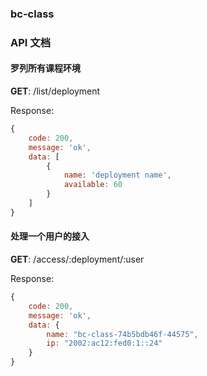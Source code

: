 ### bc-class

### API 文档

#### 罗列所有课程环境
**GET**:    /list/deployment

Response: 
```js
{
    code: 200,
    message: 'ok',
    data: [
        {
            name: 'deployment name',
            available: 60
        }
    ]
}
```

#### 处理一个用户的接入
**GET**:    /access/:deployment/:user

Response:
```js
{
    code: 200,
    message: 'ok',
    data: {
        name: "bc-class-74b5bdb46f-44575",
        ip: "2002:ac12:fed0:1::24"
    }
}
```



